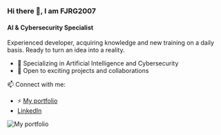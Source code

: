 ### Hi there 👋, I am FJRG2007
#### AI & Cybersecurity Specialist
Experienced developer, acquiring knowledge and new training on a daily basis. Ready to turn an idea into a reality.

- 🌟 Specializing in Artificial Intelligence and Cybersecurity
- 💼 Open to exciting projects and collaborations

📫 Connect with me:
- ⚡ [My portfolio](https://fjrg2007.tpeoficial.com/)
- [LinkedIn](https://www.linkedin.com/in/fjrg2007)


![My portfolio](https://cdn.tpeoficial.com/SEO/Zj8Dj6Mu8Nr1Qq7Sl8Zs5Lq8Cj6Nv4Sc0Jk5Jm5K)
